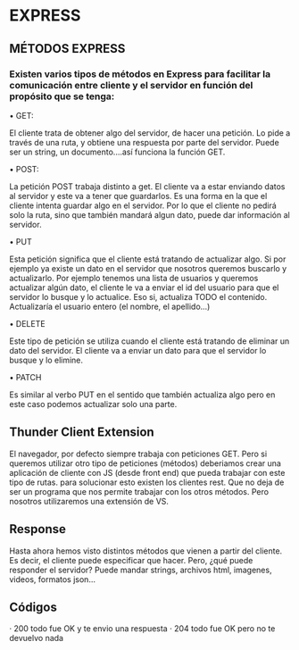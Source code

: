 # EXPRESS

## MÉTODOS EXPRESS

### Existen varios tipos de métodos en Express para facilitar la comunicación entre cliente y el servidor en función del propósito que se tenga:

• GET:

El cliente trata de obtener algo del servidor, de hacer una petición. Lo pide a través de una ruta, y obtiene una respuesta por parte del servidor. Puede ser un string, un documento....así funciona la función GET.

• POST:

La petición POST trabaja distinto a get. El cliente va a estar enviando datos al servidor y este va a tener que guardarlos. Es una forma en la que el cliente intenta guardar algo en el servidor. Por lo que el cliente no pedirá solo la ruta, sino que también mandará algun dato, puede dar información al servidor.

• PUT

Esta petición significa que el cliente está tratando de actualizar algo. Si por ejemplo ya existe un dato en el servidor que nosotros queremos buscarlo y actualizarlo. Por ejemplo tenemos una lista de usuarios y queremos actualizar algún dato, el cliente le va a enviar el id del usuario para que el servidor lo busque y lo actualice. Eso si, actualiza TODO el contenido. Actualizaría el usuario entero (el nombre, el apellido...)

• DELETE

Este tipo de petición se utiliza cuando el cliente está tratando de eliminar un dato del servidor. El cliente va a enviar un dato para que el servidor lo busque y lo elimine.

• PATCH

Es similar al verbo PUT en el sentido que también actualiza algo pero en este caso podemos actualizar solo una parte.


## Thunder Client Extension

El navegador, por defecto siempre trabaja con peticiones GET. Pero si queremos utilizar otro tipo de peticiones (métodos) deberiamos crear una aplicación de cliente con JS (desde front end) que pueda trabajar con este tipo de rutas. para solucionar esto existen los clientes rest. Que no deja de ser un programa que nos permite trabajar con los otros métodos. Pero nosotros utilizaremos una extensión de VS.

## Response

Hasta ahora hemos visto distintos métodos que vienen a partir del cliente. Es decir, el cliente puede especificar que hacer.
Pero, ¿qué puede responder el servidor? 
Puede mandar strings, archivos html, imagenes, videos, formatos json...


## Códigos

· 200 todo fue OK y te envio una respuesta
· 204 todo fue OK pero no te devuelvo nada

